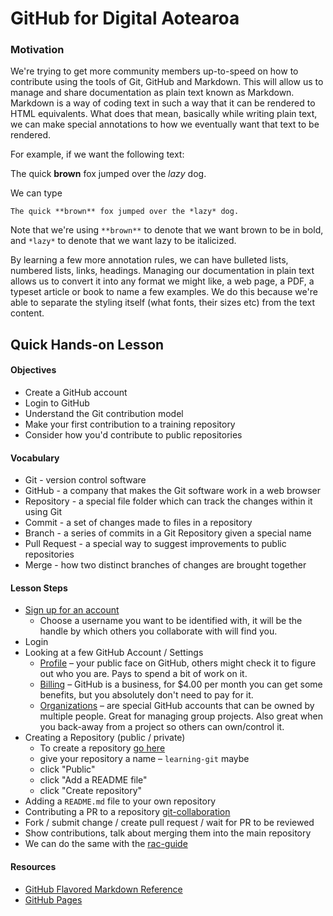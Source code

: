 # GitHub for Digital Aotearoa 

### Motivation 

We're trying to get more community members up-to-speed on how to contribute using the tools of Git, GitHub and Markdown. This will allow us to manage and share documentation as plain text known as Markdown. Markdown is a way of coding text in such a way that it can be rendered to HTML equivalents. What does that mean, basically while writing plain text, we can make special annotations to how we eventually want that text to be rendered.

For example, if we want the following text:

The quick **brown** fox jumped over the *lazy* dog. 

We can type 

```
The quick **brown** fox jumped over the *lazy* dog.
```

Note that we're using `**brown**` to denote that we want brown to be in bold, and `*lazy*` to denote that we want lazy to be italicized.

By learning a few more annotation rules, we can have bulleted lists, numbered lists, links, headings. Managing our documentation in plain text allows us to convert it into any format we might like, a web page, a PDF, a typeset article or book to name a few examples. We do this because we're able to separate the styling itself (what fonts, their sizes etc) from the text content. 

## Quick Hands-on Lesson 

#### Objectives
* Create a GitHub account
* Login to GitHub
* Understand the Git contribution model
* Make your first contribution to a training repository
* Consider how you'd contribute to public repositories

#### Vocabulary

* Git - version control software
* GitHub - a company that makes the Git software work in a web browser
* Repository - a special file folder which can track the changes within it using Git
* Commit - a set of changes made to files in a repository
* Branch - a series of commits in a Git Repository given a special name
* Pull Request - a special way to suggest improvements to public repositories
* Merge - how two distinct branches of changes are brought together

#### Lesson Steps 

- [Sign up for an account](https://github.com/signup)
  - Choose a username you want to be identified with, it will be the handle by which others you collaborate with will find you.
- Login 
- Looking at a few GitHub Account / Settings
    -  [Profile](https://github.com/settings/profile) – your public face on GitHub, others might check it to figure out who you are. Pays to spend a bit of work on it.
    -  [Billing](https://github.com/settings/billing) – GitHub is a business, for $4.00 per month you can get some benefits, but you absolutely don't need to pay for it.
    -  [Organizations](https://github.com/settings/organizations) – are special GitHub accounts that can be owned by multiple people. Great for managing group projects. Also great when you back-away from a project so others can own/control it.
- Creating a Repository (public / private)
   - To create a repository [go here](https://github.com/new)
    - give your repository a name – `learning-git` maybe
    - click "Public" 
    - click "Add a README file" 
    - click "Create repository"
- Adding a `README.md` file to your own repository
- Contributing a PR to a repository [git-collaboration](https://github.com/jduckles/git-collaboration)
- Fork / submit change / create pull request / wait for PR to be reviewed
- Show contributions, talk about merging them into the main repository
- We can do the same with the [rac-guide](https://github.com/govzeroaotearoa/rac-guide)

#### Resources 

- [GitHub Flavored Markdown Reference](https://docs.github.com/en/get-started/writing-on-github/getting-started-with-writing-and-formatting-on-github/basic-writing-and-formatting-syntax)
- [GitHub Pages](https://docs.github.com/en/pages/quickstart)
